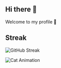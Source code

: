 ## Hi there 👋
Welcome to my profile 🎉

## Streak
![GitHub Streak](https://streak-stats.demolab.com?user=DiyahSusan&theme=tokyonight&hide_border=true)

![Cat Animation](https://media.giphy.com/media/vFKqnCdLPNOKc/giphy.gif)


